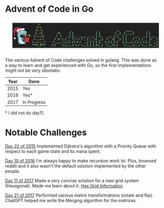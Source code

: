 # Advent of Code in Go

![image](aoc_go.png "aoc")

The various Advent of Code challenges solved in golang.
This was done as a way to learn and get experienced with Go, so the first implementations might not be very idiomatic.

| Year | Done        |
|------|-------------|
| 2015 | Yes         |
| 2016 | Yes*        | 
| 2017 | In Progress | 

\* I did not do day11.

# Notable Challenges
[Day 22 of 2015](2015/day22/twenty-two.go) Implemented Dijkstra's algorithm with a Priority Queue with respect to each game state and its mana spent.

[Day 10 of 2016](2016/day10/ten.go) I'm always happy to make recursion work lol. Plus, browsed reddit and it also wasn't the default solution implemented by the other people.

[Day 11 of 2017](2017/day11/eleven.go) Made a very concise solution for a new grid system (Hexagonal). Made me learn about it. [Hex Grid Information](https://www.redblobgames.com/grids/hexagons)

[Day 21 of 2017](2017/day21/twenty-one.go) Performed various matrix transformations (rotate and flip). ChatGPT helped me write the Merging algorithm for the matrices.
